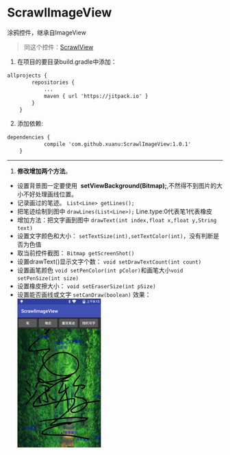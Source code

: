 # ScrawlImageView
涂鸦控件，继承自ImageView
> 同这个控件：[ScrawlView](https://github.com/xuanu/ScrawlView)   
  
1. 在项目的要目录build.gradle中添加：    
  
```
allprojects {
		repositories {
			...
			maven { url 'https://jitpack.io' }
		}
	}
```    

2. 添加依赖:  
   
```
dependencies {
	        compile 'com.github.xuanu:ScrawlImageView:1.0.1'
	}
```  

***  

1. **修改增加两个方法**。  
- 设置背景图一定要使用  **setViewBackground(Bitmap);**,不然得不到图片的大小不好处理画线位置。    
- 记录画过的笔迹。  `List<Line> getLines();`    
- 把笔迹绘制到图中  `drawLines(List<Line>);`  Line.type:0代表笔1代表橡皮    
- 增加方法：把文字画到图中 `drawText(int index,float x,float y,String text)`  
- 设置文字颜色和大小： `setTextSize(int),setTextColor(int)`，没有判断是否为色值    
- 取当前控件截图： `Bitmap getScreenShot()`    
- 设置drawText()显示文字个数： `void setDrawTextCount(int count)`    
- 设置画笔颜色 `void setPenColor(int pColor)`和画笔大小` void setPenSize(int size) `    
- 设置橡皮擦大小： `void setEraserSize(int pSize)`
- 设置能否画线或文字 `setCanDraw(boolean)`
效果：  
![image](https://github.com/xuanu/ScrawlImageView/raw/master/screenshots/device-2016-12-07-161347.png)  

